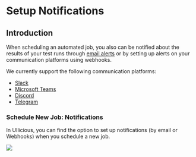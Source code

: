 # Setup Notifications

## Introduction

When scheduling an automated job, you also can be notified about the results of your test runs through [email alerts](set-up-email-notifications.md) or by setting up alerts on your communication platforms using webhooks.

We currently support the following communication platforms:

* [Slack](set-up-slack-notifications.md)
* [Microsoft Teams](set-up-microsoft-teams-notifications.md)
* [Discord](set-up-discord-notifications.md)
* [Telegram](set-up-telegram-notifications.md)

### Schedule New Job: Notifications

In UIlicious, you can find the option to set up notifications (by email or Webhooks) when you schedule a new job.

![](https://res.cloudinary.com/di7y5b6ed/image/upload/v1652629045/ui-licious/setting-up-notifications/notify%20by%20email%20or%20notify%20by%20webhook.png)

